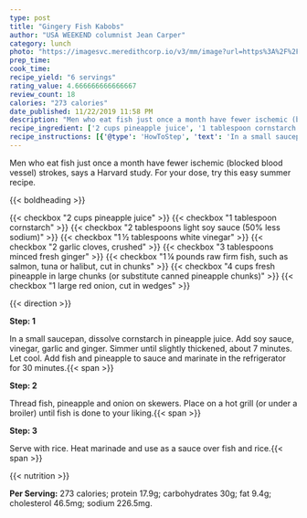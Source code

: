 ```yaml
---
type: post
title: "Gingery Fish Kabobs"
author: "USA WEEKEND columnist Jean Carper"
category: lunch
photo: "https://imagesvc.meredithcorp.io/v3/mm/image?url=https%3A%2F%2Fimages.media-allrecipes.com%2Fuserphotos%2F56773.jpg"
prep_time: 
cook_time: 
recipe_yield: "6 servings"
rating_value: 4.666666666666667
review_count: 18
calories: "273 calories"
date_published: 11/22/2019 11:58 PM
description: "Men who eat fish just once a month have fewer ischemic (blocked blood vessel) strokes, says a Harvard study. For your dose, try this easy summer recipe."
recipe_ingredient: ['2 cups pineapple juice', '1 tablespoon cornstarch', '2 tablespoons light soy sauce (50% less sodium)', '1\u2009½ tablespoons white vinegar', '2 garlic cloves, crushed', '3 tablespoons minced fresh ginger', '1\u2009¼ pounds raw firm fish, such as salmon, tuna or halibut, cut in chunks ', '4 cups fresh pineapple in large chunks (or substitute canned pineapple chunks) ', '1 large red onion, cut in wedges ']
recipe_instructions: [{'@type': 'HowToStep', 'text': 'In a small saucepan, dissolve cornstarch in pineapple juice. Add soy sauce, vinegar, garlic and ginger. Simmer until slightly thickened, about 7 minutes. Let cool. Add fish and pineapple to sauce and marinate in the refrigerator for 30 minutes.\n'}, {'@type': 'HowToStep', 'text': 'Thread fish, pineapple and onion on skewers. Place on a hot grill (or under a broiler) until fish is done to your liking.\n'}, {'@type': 'HowToStep', 'text': 'Serve with rice. Heat marinade and use as a sauce over fish and rice.\n'}]
---
```


Men who eat fish just once a month have fewer ischemic (blocked blood vessel) strokes, says a Harvard study. For your dose, try this easy summer recipe. 

{{< boldheading >}}

{{< checkbox "2 cups pineapple juice" >}}
{{< checkbox "1 tablespoon cornstarch" >}}
{{< checkbox "2 tablespoons light soy sauce (50% less sodium)" >}}
{{< checkbox "1 ½ tablespoons white vinegar" >}}
{{< checkbox "2  garlic cloves, crushed" >}}
{{< checkbox "3 tablespoons minced fresh ginger" >}}
{{< checkbox "1 ¼ pounds raw firm fish, such as salmon, tuna or halibut, cut in chunks" >}}
{{< checkbox "4 cups fresh pineapple in large chunks (or substitute canned pineapple chunks)" >}}
{{< checkbox "1 large red onion, cut in wedges" >}}


{{< direction >}}

**Step: 1**

In a small saucepan, dissolve cornstarch in pineapple juice. Add soy sauce, vinegar, garlic and ginger. Simmer until slightly thickened, about 7 minutes. Let cool. Add fish and pineapple to sauce and marinate in the refrigerator for 30 minutes.{{< span >}}

**Step: 2**

Thread fish, pineapple and onion on skewers. Place on a hot grill (or under a broiler) until fish is done to your liking.{{< span >}}

**Step: 3**

Serve with rice. Heat marinade and use as a sauce over fish and rice.{{< span >}}

{{< nutrition >}}

**Per Serving:** 273 calories; protein 17.9g; carbohydrates 30g; fat 9.4g; cholesterol 46.5mg; sodium 226.5mg.